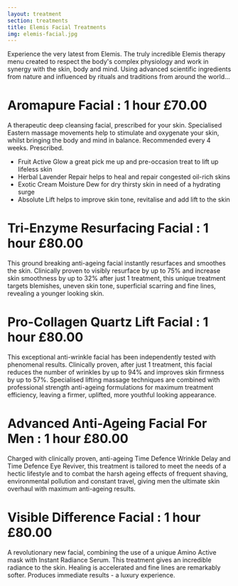```yaml
---
layout: treatment
section: treatments
title: Elemis Facial Treatments
img: elemis-facial.jpg
---
```


Experience the very latest from Elemis. The truly incredible Elemis
therapy menu created to respect the body's complex physiology and work
in synergy with the skin, body and mind. Using advanced scientific
ingredients from nature and influenced by rituals and traditions from
around the world...

# Aromapure Facial : 1 hour £70.00

A therapeutic deep cleansing facial, prescribed for your
skin. Specialised Eastern massage movements help to stimulate and
oxygenate your skin, whilst bringing the body and mind in
balance. Recommended every 4 weeks. Prescribed.

* Fruit Active Glow a great pick me up and pre-occasion treat to lift
  up lifeless skin
* Herbal Lavender Repair helps to heal and repair congested oil-rich
  skins
* Exotic Cream Moisture Dew for dry thirsty skin in need of a
  hydrating surge
* Absolute Lift helps to improve skin tone, revitalise and add lift to
  the skin

# Tri-Enzyme Resurfacing Facial : 1 hour £80.00

This ground breaking anti-ageing facial instantly resurfaces and
smoothes the skin. Clinically proven to visibly resurface by up to 75%
and increase skin smoothness by up to 32% after just 1 treatment, this
unique treatment targets blemishes, uneven skin tone, superficial
scarring and fine lines, revealing a younger looking skin.

# Pro-Collagen Quartz Lift Facial : 1 hour £80.00


This exceptional anti-wrinkle facial has been independently tested
with phenomenal results. Clinically proven, after just 1 treatment,
this facial reduces the number of wrinkles by up to 94% and improves
skin firmness by up to 57%. Specialised lifting massage techniques are
combined with professional strength anti-ageing formulations for
maximum treatment efficiency, leaving a firmer, uplifted, more
youthful looking appearance.

# Advanced Anti-Ageing Facial For Men : 1 hour £80.00

Charged with clinically proven, anti-ageing Time Defence Wrinkle Delay
and Time Defence Eye Reviver, this treatment is tailored to meet the
needs of a hectic lifestyle and to combat the harsh ageing effects of
frequent shaving, environmental pollution and constant travel, giving
men the ultimate skin overhaul with maximum anti-ageing results.

# Visible Difference Facial : 1 hour £80.00

A revolutionary new facial, combining the use of a unique Amino Active
mask with Instant Radiance Serum. This treatment gives an incredible
radiance to the skin. Healing is accelerated and fine lines are
remarkably softer. Produces immediate results - a luxury experience.
